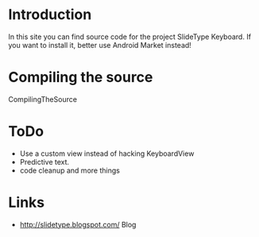 # Introduction #

In this site you can find source code for the project SlideType Keyboard.
If you want to install it, better use Android Market instead!

# Compiling the source #
CompilingTheSource

# ToDo #

  * Use a custom view instead of hacking KeyboardView
  * Predictive text.
  * code cleanup and more things

# Links #
  * http://slidetype.blogspot.com/ Blog